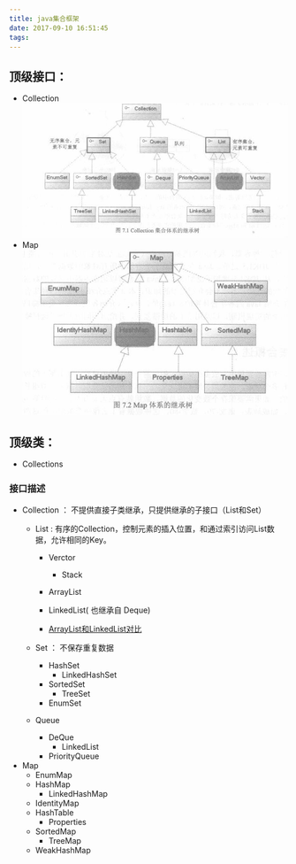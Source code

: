 ```yaml
---
title: java集合框架
date: 2017-09-10 16:51:45
tags:
---
```


## 顶级接口：
   * Collection
       ![](img/Collection接口继承关系.jpg)
   * Map
       ![](img/Map接口继承关系.jpg)

## 顶级类：
   * Collections
   
   
### 接口描述
   * Collection ：  不提供直接子类继承，只提供继承的子接口（List和Set）
      * List : 有序的Collection，控制元素的插入位置，和通过索引访问List数据，允许相同的Key。
        * Verctor
            * Stack
        * ArrayList
        * LinkedList( 也继承自 Deque)
        
        * [ArrayList和LinkedList对比](https://earyant.github.io/2017/09/10/ArrayList%E5%92%8CLinkedList%E5%AF%B9%E6%AF%94/)
    
      * Set ： 不保存重复数据
        * HashSet
            * LinkedHashSet
        * SortedSet
            * TreeSet
        * EnumSet
      * Queue
        * DeQue
            * LinkedList
        * PriorityQueue
   * Map
        * EnumMap
        * HashMap
            * LinkedHashMap
        * IdentityMap
        * HashTable
            * Properties
        * SortedMap
            * TreeMap
        * WeakHashMap
        
